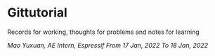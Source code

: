 # Gittutorial
Records for working, thoughts for problems and notes for learning

*Mao Yuxuan, AE Intern, Espressif*
*From 17 Jan, 2022*
*To 18 Jan, 2022*
